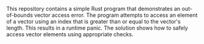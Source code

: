 This repository contains a simple Rust program that demonstrates an out-of-bounds vector access error. The program attempts to access an element of a vector using an index that is greater than or equal to the vector's length. This results in a runtime panic.  The solution shows how to safely access vector elements using appropriate checks.